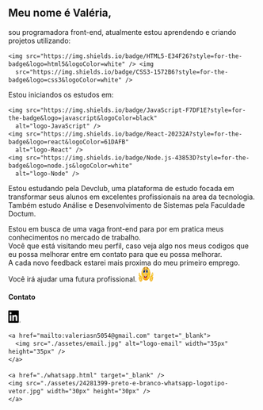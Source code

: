 <!DOCTYPE html>
<html lang="en">

<head>
  <meta charset="UTF-8">
  <meta name="viewport" content="width=device-width, initial-scale=1.0">
  <title>Bio-Github</title>
</head>
<body>
  <h2>Meu nome é Valéria,</h2>
  <p>sou programadora front-end, atualmente estou aprendendo e criando projetos utilizando:
    <br>

    <img src="https://img.shields.io/badge/HTML5-E34F26?style=for-the-badge&logo=html5&logoColor=white" /> <img
      src="https://img.shields.io/badge/CSS3-1572B6?style=for-the-badge&logo=css3&logoColor=white" />

  <p>Estou iniciandos os estudos em:
    <br>

    <img src="https://img.shields.io/badge/JavaScript-F7DF1E?style=for-the-badge&logo=javascript&logoColor=black"
      alt="logo-JavaScript" />
    <img src="https://img.shields.io/badge/React-20232A?style=for-the-badge&logo=react&logoColor=61DAFB"
      alt="logo-React" />
    <img src="https://img.shields.io/badge/Node.js-43853D?style=for-the-badge&logo=node.js&logoColor=white"
      alt="logo-Node" />
  </p>

  <p>Estou estudando pela Devclub, uma plataforma de estudo focada em transformar seus alunos em excelentes
     profissionais na area da tecnologia.<br>
     Também estudo Análise e Desenvolvimento de Sistemas pela Faculdade Doctum.
  </p>

  
  <p>Estou em busca de uma vaga front-end para por em pratica meus conhecimentos no mercado de trabalho.<br>
     Você que está visitando meu perfil, caso veja algo nos meus codigos que eu possa melhorar entre em contato para que
     eu possa melhorar.
    <br>
     A cada novo feedback estarei mais proxima do meu primeiro emprego. Você irá ajudar uma futura profissional.
    <img src="./assetes/emoticons.jpg" width="30px" height="30px" />
  </p>

  <h4>Contato</h4>
  
  <p>
    <a href="https://www.linkedin.com/in/valeriadossantosnascimento/" target="_blank">
      <img src="./assetes/transferir.png" width="25px" height="25px" alt="logo-linkedin">
    </a>

    <a href="mailto:valeriasn5054@gmail.com" target="_blank">
      <img src="./assetes/email.jpg" alt="logo-email" width="35px" height="35px" />
    </a>

    <a href="./whatsapp.html" target="_blank" />
    <img src="./assetes/24281399-preto-e-branco-whatsapp-logotipo-vetor.jpg" width="30px" height="30px" />
    </a>
  </p>

</body>

</html>
